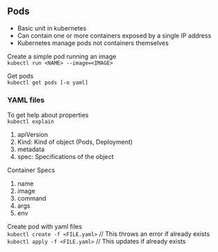 
## Pods
- Basic unit in kubernetes
- Can contain one or more containers exposed by a single IP address
- Kubernetes manage pods not containers themselves

Create a simple pod running an image <br>
`kubectl run <NAME> --image=<IMAGE>`

Get pods <br>
`kubectl get pods [-o yaml]`

### YAML files

To get help about properties <br>
`kubectl explain`

1. apiVersion
2. Kind: Kind of object (Pods, Deployment)
3. metadata
4. spec: Specifications of the object

Container Specs
1. name
2. image
3. command
4. args
5. env

Create pod with yaml files<br>
`kubectl create -f <FILE.yaml>` // This throws an error if already exists <br>
`kubectl apply -f <FILE.yaml>` // This updates if already exists
